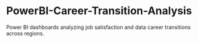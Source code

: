 # PowerBI-Career-Transition-Analysis
Power BI dashboards analyzing job satisfaction and data career transitions across regions.
